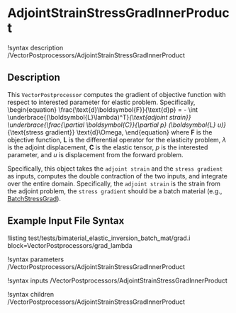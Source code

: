 # AdjointStrainStressGradInnerProduct

!syntax description /VectorPostprocessors/AdjointStrainStressGradInnerProduct

## Description

This `VectorPostprocessor` computes the gradient of objective function with respect to interested parameter for elastic problem. Specifically,
\begin{equation}
  \frac{\text{d}\boldsymbol{F}}{\text{d}p} = - \int \underbrace{(\boldsymbol{L}\lambda)^T}_{\text{adjoint strain}}  \underbrace{\frac{\partial \boldsymbol{C}}{\partial p} (\boldsymbol{L} u)}_{\text{stress gradient}} \text{d}\Omega,
\end{equation}
where $\boldsymbol{F}$ is the objective function, $\boldsymbol{L}$ is the differential operator for the elasticity problem, $\lambda$ is the adjoint displacement, $\boldsymbol{C}$ is the elastic tensor, $p$ is the interested parameter, and $u$ is displacement from the forward problem.

Specifically, this object takes the `adjoint strain` and the `stress gradient` as inputs, computes the double contraction of the two inputs, and integrate over the entire domain. Specifically, the `adjoint strain` is the strain from the adjoint problem, the `stress gradient` should be a batch material (e.g., [BatchStressGrad](/BatchStressGrad.md)).

## Example Input File Syntax

!listing test/tests/bimaterial_elastic_inversion_batch_mat/grad.i block=VectorPostprocessors/grad_lambda

!syntax parameters /VectorPostprocessors/AdjointStrainStressGradInnerProduct

!syntax inputs /VectorPostprocessors/AdjointStrainStressGradInnerProduct

!syntax children /VectorPostprocessors/AdjointStrainStressGradInnerProduct

